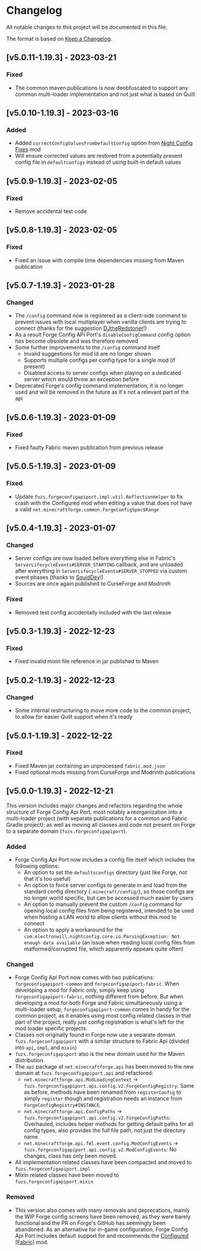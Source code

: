 # Changelog
All notable changes to this project will be documented in this file.

The format is based on [Keep a Changelog].

## [v5.0.11-1.19.3] - 2023-03-21
### Fixed
- The common maven publications is now deobfuscated to support any common multi-loader implementation and not just what is based on Quilt

## [v5.0.10-1.19.3] - 2023-03-16
### Added
- Added `correctConfigValuesFromDefaultConfig` option from [Night Config Fixes](https://www.curseforge.com/minecraft/mc-mods/night-config-fixes) mod
- Will ensure corrected values are restored from a potentially present config file in `defaultconfigs` instead of using built-in default values 

## [v5.0.9-1.19.3] - 2023-02-05
### Fixed
- Remove accidental test code

## [v5.0.8-1.19.3] - 2023-02-05
### Fixed
- Fixed an issue with compile time dependencies missing from Maven publication

## [v5.0.7-1.19.3] - 2023-01-28
### Changed
- The `/config` command now is registered as a client-side command to prevent issues with local multiplayer when vanilla clients are trying to connect (thanks for the suggestion [DJtheRedstoner](https://github.com/DJtheRedstoner)!)
- As a result Forge Config API Port's `disableConfigCommand` config option has become obsolete and was therefore removed
- Some further improvements to the `/config` command itself
  - Invalid suggestions for mod id are no longer shown
  - Supports multiple configs per config type for a single mod (if present)
  - Disabled access to server configs when playing on a dedicated server which would throw an exception before 
- Deprecated Forge's config command implementation, it is no longer used and will be removed in the future as it's not a relevant part of the api

## [v5.0.6-1.19.3] - 2023-01-09
### Fixed
- Fixed faulty Fabric maven publication from previous release

## [v5.0.5-1.19.3] - 2023-01-09
### Fixed
- Update `fuzs.forgeconfigapiport.impl.util.ReflectionHelper` to fix crash with the Configured mod when editing a value that does not have a valid `net.minecraftforge.common.ForgeConfigSpec$Range`

## [v5.0.4-1.19.3] - 2023-01-07
### Changed
- Server configs are now loaded before everything else in Fabric's `ServerLifecycleEvents#SERVER_STARTING` callback, and are unloaded after everything in `ServerLifecycleEvents#SERVER_STOPPED` via custom event phases (thanks to [SquidDev](https://github.com/SquidDev)!)
- Sources are once again published to CurseForge and Modrinth
### Fixed
- Removed test config accidentally included with the last release

## [v5.0.3-1.19.3] - 2022-12-23
### Fixed
- Fixed invalid mixin file reference in jar published to Maven

## [v5.0.2-1.19.3] - 2022-12-23
### Changed
- Some internal restructuring to move more code to the common project, to allow for easier Quilt support when it's ready

## [v5.0.1-1.19.3] - 2022-12-22
### Fixed
- Fixed Maven jar containing an unprocessed `fabric.mod.json`
- Fixed optional mods missing from CurseForge and Modrinth publications

## [v5.0.0-1.19.3] - 2022-12-21
This version includes major changes and refactors regarding the whole structure of Forge Config Api Port, most notably a reorganization into a multi-loader project (with separate publications for a common and Fabric Gradle project); as well as moving all classes and code not present on Forge to a separate domain (`fuzs.forgeconfigapiport`).
### Added
- Forge Config Api Port now includes a config file itself which includes the following options:
  - An option to set the `defaultsconfigs` directory (just like Forge, not that it's too useful)
  - An option to force server configs to generate in and load from the standard config directory (`.minecraft/config/`), so those configs are no longer world specific, but can be accessed much easier by users
  - An option to manually prevent the custom `/config` command for opening local config files from being registered, intended to be used when hosting a LAN world to allow clients without this mod to connect
  - An option to apply a workaround for the `com.electronwill.nightconfig.core.io.ParsingException: Not enough data available` (an issue when reading local config files from malformed/corrupted file, which apparently appears quite often)
### Changed
- Forge Config Api Port now comes with two publications: `forgeconfigapiport-common` and `forgeconfigapiport-fabric`. When developing a mod for Fabric only, simply keep using `forgeconfigapiport-fabric`, nothing different from before. But when developing a mod for both Forge and Fabric simultaneously using a multi-loader setup, `forgeconfigapiport-common` comes in handy for the common project, as it enables using most config related classes in that part of the project, really just config registration is what's left for the mod loader specific projects.
- Classes not originally found in Forge now use a separate domain `fuzs.forgeconfigapiport` with a similar structure to Fabric Api (divided into `api`, `impl`, and `mixin`)
- `fuzs.forgeconfigapiport` also is the new domain used for the Maven distribution
- The `api` package at `net.minecraftforge.api` has been moved to the new domain at `fuzs.forgeconfigapiport.api` and refactored:
  - `net.minecraftforge.api.ModLoadingContext` -> `fuzs.forgeconfigapiport.api.config.v2.ForgeConfigRegistry`: Same as before, methods have been renamed from `registerConfig` to simply `register` though and registration needs an instance from `ForgeConfigRegistry#INSTANCE`.
  - `net.minecraftforge.api.ConfigPaths` -> `fuzs.forgeconfigapiport.api.config.v2.ForgeConfigPaths`: Overhauled, includes helper methods for getting default paths for all config types, also provides the full file path, not just the directory name.
  - `net.minecraftforge.api.fml.event.config.ModConfigEvents` -> `fuzs.forgeconfigapiport.api.config.v2.ModConfigEvents`: No changes, class has only been moved.
- All implementation related classes have been compacted and moved to `fuzs.forgeconfigapiport.impl`
- Mixin related classes have been moved to `fuzs.forgeconfigapiport.mixin`
### Removed
- This version also comes with many removals and deprecations, mainly the WIP Forge config screens have been removed, as they were barely functional and the PR on Forge's GitHub has seemingly been abandoned. As an alternative for in-game configuration, Forge Config Api Port includes default support for and recommends the [Configured (Fabric)](https://www.curseforge.com/minecraft/mc-mods/configured-fabric) mod.

[Keep a Changelog]: https://keepachangelog.com/en/1.0.0/
[Configured]: https://www.curseforge.com/minecraft/mc-mods/configured-fabric
